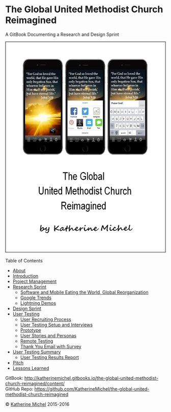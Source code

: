 # The Global United Methodist Church Reimagined

A GitBook Documenting a Research and Design Sprint

![](cover.jpg)

Table of Contents
* [About](README.md)
* [Introduction](introduction.md)
* [Project Management](project_management.md)
* [Research Sprint](research-sprint.md)
   * [Software and Mobile Eating the World, Global Reorganization](software_and_mobile_eating_the_world,_global_reorganization.md)
   * [Google Trends](google_trends.md)
   * [Lightning Demos](lightning_demos.md)
* [Design Sprint](design-sprint/design-sprint.md)
* [User Testing](user-testing/user-testing.md)
   * [User Recruiting Process](user-testing/user-recruiting-process.md)
   * [User Testing Setup and Interviews](user-testing/user-testing-setup-and-interviews.md)
   * [Prototype](prototype/prototype.md)
   * [User Stories and Personas](user-testing/user-stories-and-personas.md)
   * [Remote Testing](user-testing/remote-testing.md)
   * [Thank You Email with Survey](user-testing/thank-you-email-with-survey.md)
* [User Testing Summary](user-testing/user-testing-summary.md)
   * [User Testing Results Report](user-testing/user-testing-results-report.md)
* [Pitch](pitch.md)
* [Lessons Learned](lessons_learned.md)
 
GitBook: http://katherinemichel.gitbooks.io/the-global-united-methodist-church-reimagined/content/
<br> 
GitHub Repo: https://github.com/KatherineMichel/the-global-united-methodist-church-reimagined

© [Katherine Michel](https://twitter.com/katimichel) 2015-2016

